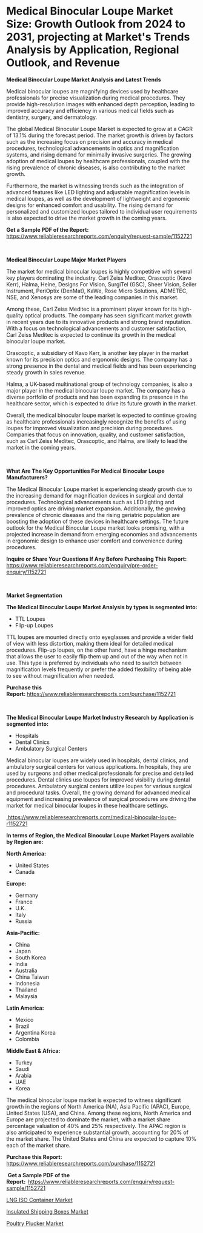 <p><h1>Medical Binocular Loupe Market Size: Growth Outlook from 2024 to 2031, projecting at Market's Trends Analysis by Application, Regional Outlook, and Revenue</h1></p><p><strong>Medical Binocular Loupe Market Analysis and Latest Trends</strong></p>
<p><p>Medical binocular loupes are magnifying devices used by healthcare professionals for precise visualization during medical procedures. They provide high-resolution images with enhanced depth perception, leading to improved accuracy and efficiency in various medical fields such as dentistry, surgery, and dermatology.</p><p>The global Medical Binocular Loupe Market is expected to grow at a CAGR of 13.1% during the forecast period. The market growth is driven by factors such as the increasing focus on precision and accuracy in medical procedures, technological advancements in optics and magnification systems, and rising demand for minimally invasive surgeries. The growing adoption of medical loupes by healthcare professionals, coupled with the rising prevalence of chronic diseases, is also contributing to the market growth.</p><p>Furthermore, the market is witnessing trends such as the integration of advanced features like LED lighting and adjustable magnification levels in medical loupes, as well as the development of lightweight and ergonomic designs for enhanced comfort and usability. The rising demand for personalized and customized loupes tailored to individual user requirements is also expected to drive the market growth in the coming years.</p></p>
<p><strong>Get a Sample PDF of the Report:&nbsp;</strong> <a href="https://www.reliableresearchreports.com/enquiry/request-sample/1152721">https://www.reliableresearchreports.com/enquiry/request-sample/1152721</a></p>
<p>&nbsp;</p>
<p><strong>Medical Binocular Loupe Major Market Players</strong></p>
<p><p>The market for medical binocular loupes is highly competitive with several key players dominating the industry. Carl Zeiss Meditec, Orascoptic (Kavo Kerr), Halma, Heine, Designs For Vision, SurgiTel (GSC), Sheer Vision, Seiler Instrument, PeriOptix (DenMat), KaWe, Rose Micro Solutions, ADMETEC, NSE, and Xenosys are some of the leading companies in this market.</p><p>Among these, Carl Zeiss Meditec is a prominent player known for its high-quality optical products. The company has seen significant market growth in recent years due to its innovative products and strong brand reputation. With a focus on technological advancements and customer satisfaction, Carl Zeiss Meditec is expected to continue its growth in the medical binocular loupe market.</p><p>Orascoptic, a subsidiary of Kavo Kerr, is another key player in the market known for its precision optics and ergonomic designs. The company has a strong presence in the dental and medical fields and has been experiencing steady growth in sales revenue.</p><p>Halma, a UK-based multinational group of technology companies, is also a major player in the medical binocular loupe market. The company has a diverse portfolio of products and has been expanding its presence in the healthcare sector, which is expected to drive its future growth in the market.</p><p>Overall, the medical binocular loupe market is expected to continue growing as healthcare professionals increasingly recognize the benefits of using loupes for improved visualization and precision during procedures. Companies that focus on innovation, quality, and customer satisfaction, such as Carl Zeiss Meditec, Orascoptic, and Halma, are likely to lead the market in the coming years.</p></p>
<p>&nbsp;</p>
<p><strong>What Are The Key Opportunities For Medical Binocular Loupe Manufacturers?</strong></p>
<p><p>The Medical Binocular Loupe market is experiencing steady growth due to the increasing demand for magnification devices in surgical and dental procedures. Technological advancements such as LED lighting and improved optics are driving market expansion. Additionally, the growing prevalence of chronic diseases and the rising geriatric population are boosting the adoption of these devices in healthcare settings. The future outlook for the Medical Binocular Loupe market looks promising, with a projected increase in demand from emerging economies and advancements in ergonomic design to enhance user comfort and convenience during procedures.</p></p>
<p><strong>Inquire or Share Your Questions If Any Before Purchasing This Report:</strong> <a href="https://www.reliableresearchreports.com/enquiry/pre-order-enquiry/1152721">https://www.reliableresearchreports.com/enquiry/pre-order-enquiry/1152721</a></p>
<p>&nbsp;</p>
<p><strong>Market Segmentation</strong></p>
<p><strong>The Medical Binocular Loupe Market Analysis by types is segmented into:</strong></p>
<p><ul><li>TTL Loupes</li><li>Flip-up Loupes</li></ul></p>
<p><p>TTL loupes are mounted directly onto eyeglasses and provide a wider field of view with less distortion, making them ideal for detailed medical procedures. Flip-up loupes, on the other hand, have a hinge mechanism that allows the user to easily flip them up and out of the way when not in use. This type is preferred by individuals who need to switch between magnification levels frequently or prefer the added flexibility of being able to see without magnification when needed.</p></p>
<p><strong>Purchase this Report:&nbsp;</strong><a href="https://www.reliableresearchreports.com/purchase/1152721">https://www.reliableresearchreports.com/purchase/1152721</a></p>
<p>&nbsp;</p>
<p><strong>The Medical Binocular Loupe Market Industry Research by Application is segmented into:</strong></p>
<p><ul><li>Hospitals</li><li>Dental Clinics</li><li>Ambulatory Surgical Centers</li></ul></p>
<p><p>Medical binocular loupes are widely used in hospitals, dental clinics, and ambulatory surgical centers for various applications. In hospitals, they are used by surgeons and other medical professionals for precise and detailed procedures. Dental clinics use loupes for improved visibility during dental procedures. Ambulatory surgical centers utilize loupes for various surgical and procedural tasks. Overall, the growing demand for advanced medical equipment and increasing prevalence of surgical procedures are driving the market for medical binocular loupes in these healthcare settings.</p></p>
<p><a href="https://www.reliableresearchreports.com/medical-binocular-loupe-r1152721">&nbsp;https://www.reliableresearchreports.com/medical-binocular-loupe-r1152721</a></p>
<p><strong>In terms of Region, the Medical Binocular Loupe Market Players available by Region are:</strong></p>
<p>
    <p> <strong> North America: </strong>
        <ul>
            <li>United States</li>
            <li>Canada</li>
        </ul>
        </p> 
    <p> <strong> Europe: </strong>
        <ul>
            <li>Germany</li>
            <li>France</li>
            <li>U.K.</li>
            <li>Italy</li>
            <li>Russia</li>
        </ul>
        </p> 
    <p> <strong> Asia-Pacific: </strong>
        <ul>
            <li>China</li>
            <li>Japan</li>
            <li>South Korea</li>
            <li>India</li>
            <li>Australia</li>
            <li>China Taiwan</li>
            <li>Indonesia</li>
            <li>Thailand</li>
            <li>Malaysia</li>
        </ul>
        </p> 
    <p> <strong> Latin America: </strong>
        <ul>
            <li>Mexico</li>
            <li>Brazil</li>
            <li>Argentina Korea</li>
            <li>Colombia</li>
        </ul>
        </p> 
    <p> <strong> Middle East & Africa: </strong>
        <ul>
            <li>Turkey</li>
            <li>Saudi</li>
            <li>Arabia</li>
            <li>UAE</li>
            <li>Korea</li>
        </ul>
    </p>
    </p>
<p><p>The medical binocular loupe market is expected to witness significant growth in the regions of North America (NA), Asia Pacific (APAC), Europe, United States (USA), and China. Among these regions, North America and Europe are projected to dominate the market, with a market share percentage valuation of 40% and 25% respectively. The APAC region is also anticipated to experience substantial growth, accounting for 20% of the market share. The United States and China are expected to capture 10% each of the market share.</p></p>
<p><strong>Purchase this Report: </strong><a href="https://www.reliableresearchreports.com/purchase/1152721">https://www.reliableresearchreports.com/purchase/1152721</a></p>
<p>&nbsp;<strong>Get a Sample PDF of the Report:&nbsp;&nbsp;</strong><a href="https://www.reliableresearchreports.com/enquiry/request-sample/1152721">https://www.reliableresearchreports.com/enquiry/request-sample/1152721</a></p>
<p><strong></strong></p>
<p><p><a href="https://www.linkedin.com/pulse/lng-iso-container-market-trends-forecast-competitive-7gb7e">LNG ISO Container Market</a></p><p><a href="https://www.linkedin.com/pulse/insulated-shipping-boxes-market-size-cagr-trends-2024-2030-3cb3e">Insulated Shipping Boxes Market</a></p><p><a href="https://www.linkedin.com/pulse/poultry-plucker-market-insights-cagr-trends-growth-strategies-xg2xe">Poultry Plucker Market</a></p></p>